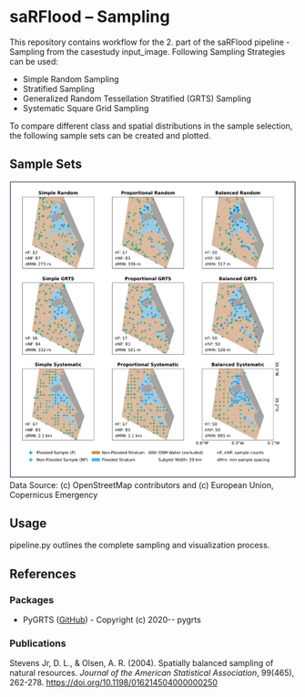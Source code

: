 # saRFlood – Sampling

This repository contains workflow for the 2. part of the saRFlood pipeline - Sampling from the casestudy input_image.
Following Sampling Strategies can be used:

- Simple Random Sampling
- Stratified Sampling
- Generalized Random Tessellation Stratified (GRTS) Sampling
- Systematic Square Grid Sampling

To compare different class and spatial distributions in the sample selection, the following sample sets can be created and plotted.

## Sample Sets 
![Sample Sets](sample_sets_filled.png)
Data Source: (c) OpenStreetMap contributors and (c) European Union, Copernicus Emergency

## Usage
pipeline.py outlines the complete sampling and visualization process. 

## References

### Packages
- PyGRTS ([GitHub](https://github.com/jsta/pygrts)) - Copyright (c) 2020-- pygrts

### Publications
Stevens Jr, D. L., & Olsen, A. R. (2004). Spatially balanced sampling of natural resources. *Journal of the American Statistical Association*, 99(465), 262-278. https://doi.org/10.1198/016214504000000250
